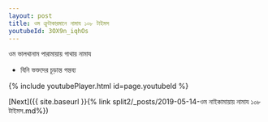 ```yaml
---
layout: post
title: ওম ক্রুটাকারমানে নামায ১০৮ টাইমস
youtubeId: 3OX9n_iqhOs
---
```

 
 
 ওম ভালথানাম পারামায়ায় গাথায় নামায  
 
 -  যিনি ভক্তদের চূড়ান্ত গন্তব্য 
 
  
 
  
 
 
 
 
 
 


{% include youtubePlayer.html id=page.youtubeId %}
 
[Next]({{ site.baseurl }}{% link  split2/_posts/2019-05-14-ওম নাইকামায়ায় নামায ১০৮ টাইমস.md%})
 
